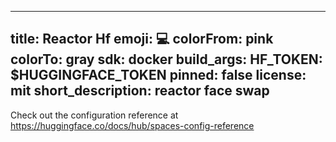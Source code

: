 
---
title: Reactor Hf
emoji: 💻
colorFrom: pink
colorTo: gray
sdk: docker
build_args:
  HF_TOKEN: $HUGGINGFACE_TOKEN
pinned: false
license: mit
short_description: reactor face swap
---

Check out the configuration reference at https://huggingface.co/docs/hub/spaces-config-reference